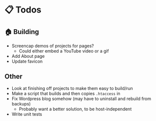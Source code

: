 # :clipboard: Todos

## :house: Building
- Screencap demos of projects for pages?
  - Could either embed a YouTube video or a gif
- Add About page
- Update favicon

## Other
- Look at finishing off projects to make them easy to build/run
- Make a script that builds and then copies `.htaccess` in
- Fix Wordpress blog somehow (may have to uninstall and rebuild from backups)
  - Probably want a better solution, to be host-independent
- Write unit tests
